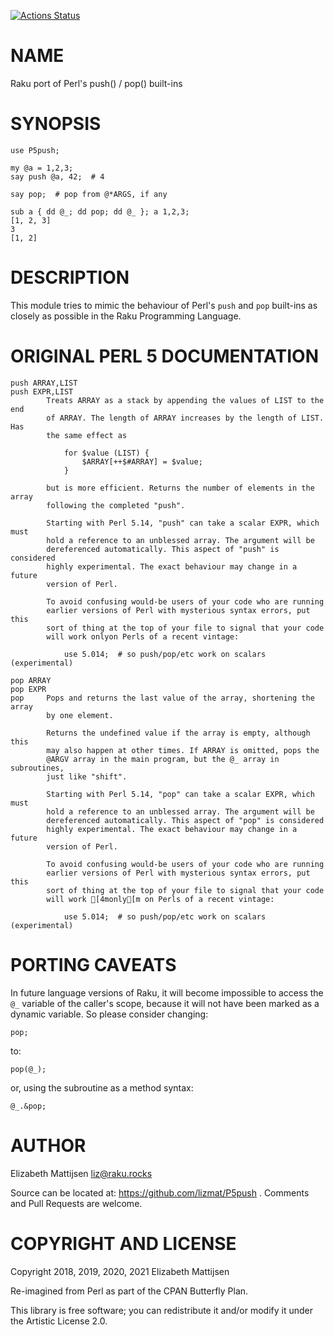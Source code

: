 [![Actions Status](https://github.com/lizmat/P5push/workflows/test/badge.svg)](https://github.com/lizmat/P5push/actions)

NAME
====

Raku port of Perl's push() / pop() built-ins

SYNOPSIS
========

    use P5push;

    my @a = 1,2,3;
    say push @a, 42;  # 4

    say pop;  # pop from @*ARGS, if any

    sub a { dd @_; dd pop; dd @_ }; a 1,2,3;
    [1, 2, 3]
    3
    [1, 2]

DESCRIPTION
===========

This module tries to mimic the behaviour of Perl's `push` and `pop` built-ins as closely as possible in the Raku Programming Language.

ORIGINAL PERL 5 DOCUMENTATION
=============================

    push ARRAY,LIST
    push EXPR,LIST
            Treats ARRAY as a stack by appending the values of LIST to the end
            of ARRAY. The length of ARRAY increases by the length of LIST. Has
            the same effect as

                for $value (LIST) {
                    $ARRAY[++$#ARRAY] = $value;
                }

            but is more efficient. Returns the number of elements in the array
            following the completed "push".

            Starting with Perl 5.14, "push" can take a scalar EXPR, which must
            hold a reference to an unblessed array. The argument will be
            dereferenced automatically. This aspect of "push" is considered
            highly experimental. The exact behaviour may change in a future
            version of Perl.

            To avoid confusing would-be users of your code who are running
            earlier versions of Perl with mysterious syntax errors, put this
            sort of thing at the top of your file to signal that your code
            will work onlyon Perls of a recent vintage:

                use 5.014;  # so push/pop/etc work on scalars (experimental)

    pop ARRAY
    pop EXPR
    pop     Pops and returns the last value of the array, shortening the array
            by one element.

            Returns the undefined value if the array is empty, although this
            may also happen at other times. If ARRAY is omitted, pops the
            @ARGV array in the main program, but the @_ array in subroutines,
            just like "shift".

            Starting with Perl 5.14, "pop" can take a scalar EXPR, which must
            hold a reference to an unblessed array. The argument will be
            dereferenced automatically. This aspect of "pop" is considered
            highly experimental. The exact behaviour may change in a future
            version of Perl.

            To avoid confusing would-be users of your code who are running
            earlier versions of Perl with mysterious syntax errors, put this
            sort of thing at the top of your file to signal that your code
            will work [4monly[m on Perls of a recent vintage:

                use 5.014;  # so push/pop/etc work on scalars (experimental)

PORTING CAVEATS
===============

In future language versions of Raku, it will become impossible to access the `@_` variable of the caller's scope, because it will not have been marked as a dynamic variable. So please consider changing:

    pop;

to:

    pop(@_);

or, using the subroutine as a method syntax:

    @_.&pop;

AUTHOR
======

Elizabeth Mattijsen <liz@raku.rocks>

Source can be located at: https://github.com/lizmat/P5push . Comments and Pull Requests are welcome.

COPYRIGHT AND LICENSE
=====================

Copyright 2018, 2019, 2020, 2021 Elizabeth Mattijsen

Re-imagined from Perl as part of the CPAN Butterfly Plan.

This library is free software; you can redistribute it and/or modify it under the Artistic License 2.0.


